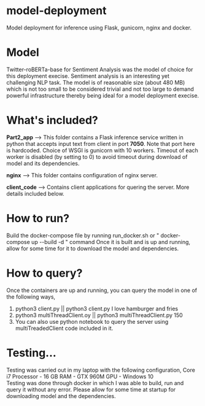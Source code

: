 # model-deployment
Model deployment for inference using Flask, gunicorn, nginx and docker.

# Model
Twitter-roBERTa-base for Sentiment Analysis was the model of choice for this deployment execise. Sentiment analysis is an interesting yet challenging NLP task. The model is of reasonable size (about 480 MB) which is not too small to be considered trivial and not too large to demand powerful infrastructure thereby being ideal for a model deployment execise.

# What's included?
**Part2_app** --> This folder contains a Flask inference service written in python that accepts input text from client in port **7050**. Note that port here is hardcoded. Choice of WSGI is gunicorn with 10 workers. Timeout of each worker is disabled (by setting to 0) to avoid timeout during download of model and its dependencies.  

**nginx** --> This folder contains configuration of nginx server.  

**client_code** --> Contains client applications for quering the server. More details included below.  

# How to run?
Build the docker-compose file by running run_docker.sh or " docker-compose up --build -d " command
Once it is built and is up and running, allow for some time for it to download the model and dependencies.

# How to query?
Once the containers are up and running, you can query the model in one of the following ways,
1. python3 client.py <text here>   ||   python3 client.py I love hamburger and fries  
2. python3 multiThreadClient.oy <threadCount> ||   python3 multiThreadClient.py 150  
3. You can also use python notebook to query the server using multiTreadedClient code included in it.  

# Testing...
Testing was carried out in my laptop with the following configuration,
  Core i7 Processor - 16 GB RAM - GTX 960M GPU - Windows 10  
  Testing was done through docker in which I was able to build, run and query it without any error. Please allow for some time at startup for downloading model and the dependencies.
